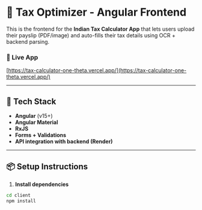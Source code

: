 # 🧮 Tax Optimizer - Angular Frontend

This is the frontend for the **Indian Tax Calculator App** that lets users upload their payslip (PDF/image) and auto-fills their tax details using OCR + backend parsing.

### 🚀 Live App  
[https://tax-calculator-one-theta.vercel.app/](https://tax-calculator-one-theta.vercel.app/)

---

## 🧰 Tech Stack

- **Angular** (v15+)
- **Angular Material**
- **RxJS**
- **Forms + Validations**
- **API integration with backend (Render)**

---

## 📦 Setup Instructions

1. **Install dependencies**

```bash
cd client
npm install
